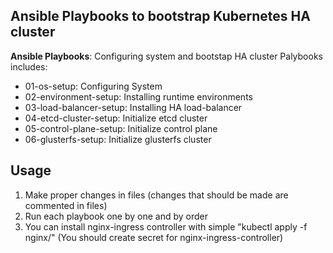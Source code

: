 ## Ansible Playbooks to bootstrap Kubernetes HA cluster

**Ansible Playbooks**: Configuring system and bootstap HA cluster
Palybooks includes: 

- 01-os-setup: Configuring System 
- 02-environment-setup: Installing runtime environments
- 03-load-balancer-setup: Installing HA load-balancer
- 04-etcd-cluster-setup: Initialize etcd cluster
- 05-control-plane-setup: Initialize control plane
- 06-glusterfs-setup: Initialize glusterfs cluster

## Usage

1) Make proper changes in files (changes that should be made are commented in files)
2) Run each playbook one by one and by order
3) You can install nginx-ingress controller with simple "kubectl apply -f nginx/" (You should create secret for nginx-ingress-controller)